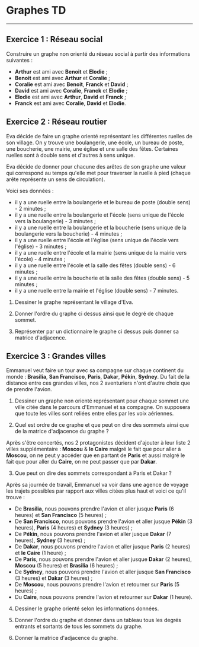 # Graphes TD

------

## Exercice 1 : Réseau social

Construire un graphe non orienté du réseau social à partir des informations suivantes :

- **Arthur** est ami avec **Benoit** et **Elodie** ;
- **Benoit** est ami avec **Arthur** et **Coralie** ;
- **Coralie** est ami avec **Benoit**, **Franck** et **David** ;
- **David** est ami avec **Coralie**, **Franck** et **Elodie** ;
- **Elodie** est ami avec **Arthur**, **David** et **Franck** ;
- **Franck** est ami avec **Coralie**, **David** et **Elodie**.

## Exercice 2 : Réseau routier

Eva décide de faire un graphe orienté représentant les différentes ruelles de son village. On y trouve une boulangerie, une école, un bureau de poste, une boucherie, une mairie, une église et une salle des fêtes. Certaines ruelles sont à double sens et d'autres à sens unique.

Eva décide de donner pour chacune des arêtes de son graphe une valeur qui correspond au temps qu'elle met pour traverser la ruelle à pied (chaque arête représente un sens de circulation).

Voici ses données :

- il y a une ruelle entre la boulangerie et le bureau de poste (double sens) - 2 minutes ;
- il y a une ruelle entre la boulangerie et l'école (sens unique de l'école vers la boulangerie) - 3 minutes ;
- il y a une ruelle entre la boulangerie et la boucherie (sens unique de la boulangerie vers la boucherie) - 4 minutes ;
- il y a une ruelle entre l'école et l'église (sens unique de l'école vers l'église) - 3 minutes ;
- il y a une ruelle entre l'école et la mairie (sens unique de la mairie vers l'école) - 4 minutes ;
- il y a une ruelle entre l'école et la salle des fêtes (double sens) - 6 minutes ;
- il y a une ruelle entre la boucherie et la salle des fêtes (double sens) - 5 minutes ;
- il y a une ruelle entre la mairie et l'église (double sens) - 7 minutes.

1. Dessiner le graphe représentant le village d'Eva.

2. Donner l'ordre du graphe ci dessus ainsi que le degré de chaque sommet.

3. Représenter par un dictionnaire le graphe ci dessus puis donner sa matrice d'adjacence.

## Exercice 3 : Grandes villes

Emmanuel veut faire un tour avec sa compagne sur chaque continent du monde : **Brasilia**, **San Francisco**, **Paris**, **Dakar**, **Pékin**, **Sydney**. Du fait de la distance entre ces grandes villes, nos 2 aventuriers n'ont d'autre choix que de prendre l'avion.

1. Dessiner un graphe non orienté représentant pour chaque sommet une ville citée dans le parcours d'Emmanuel et sa compagne. On supposera que toute les villes sont reliées entre elles par les voix aériennes.

2. Quel est ordre de ce graphe et que peut on dire des sommets ainsi que de la matrice d'adjacence du graphe ?

Après s'être concertés, nos 2 protagonistes décident d'ajouter à leur liste 2 villes supplémentaire : **Moscou** & **le Caire** malgré le fait que pour aller à **Moscou**, on ne peut y accéder que en partant de **Paris** et aussi malgré le fait que pour aller du **Caire**, on ne peut passer que par **Dakar**.

3. Que peut on dire des sommets correspondant à Paris et Dakar ?

Après sa journée de travail, Emmanuel va voir dans une agence de voyage les trajets possibles par rapport aux villes citées plus haut et voici ce qu'il trouve :

- De **Brasilia**, nous pouvons prendre l'avion et aller jusque **Paris** (6 heures) et **San Francisco** (5 heures) ;
- De **San Francisco**, nous pouvons prendre l'avion et aller jusque **Pékin** (3 heures), **Paris** (4 heures) et **Sydney** (3 heures) ;
- De **Pékin**, nous pouvons prendre l'avion et aller jusque **Dakar** (7 heures), **Sydney** (3 heures) ;
- De **Dakar**, nous pouvons prendre l'avion et aller jusque **Paris** (2 heures) et **le Caire** (1 heure) ;
- De **Paris**, nous pouvons prendre l'avion et aller jusque **Dakar** (2 heures), **Moscou** (5 heures) et **Brasilia** (6 heures) ;
- De **Sydney**, nous pouvons prendre l'avion et aller jusque **San Francisco** (3 heures) et **Dakar** (3 heures) ;
- De **Moscou**, nous pouvons prendre l'avion et retourner sur **Paris** (5 heures) ;
- Du **Caire**, nous pouvons prendre l'avion et retourner sur **Dakar** (1 heure).

4. Dessiner le graphe orienté selon les informations données.

5.  Donner l'ordre du graphe et donner dans un tableau tous les degrés entrants et sortants de tous les sommets du graphe.

6. Donner la matrice d'adjacence du graphe. 